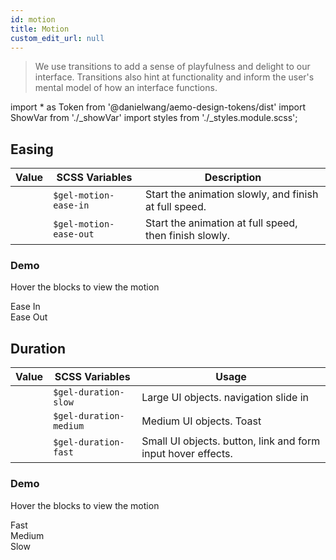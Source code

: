 ```yaml
---
id: motion
title: Motion
custom_edit_url: null
---
```


>We use transitions to add a sense of playfulness and delight to our interface. Transitions also hint at functionality and inform the user's mental model of how an interface functions.


import * as Token from '@danielwang/aemo-design-tokens/dist'
import ShowVar from './_showVar'
import styles from './_styles.module.scss';

## Easing
| Value | SCSS Variables | Description
|---|---|---|
| <ShowVar code={Token.MotionEaseIn} /> | `$gel-motion-ease-in` |  Start the animation slowly, and finish at full speed.
| <ShowVar code={Token.MotionEaseOut} /> | `$gel-motion-ease-out` | Start the animation at full speed, then finish slowly.

### Demo
Hover the blocks to view the motion
<div className={`${styles.motionDemo} ${styles.easeIn}`} > Ease In</div>
<div className={`${styles.motionDemo} ${styles.easeOut}`} > Ease Out</div>

## Duration
| Value | SCSS Variables | Usage
|---|---|---|
| <ShowVar code={Token.DurationSlow} /> | `$gel-duration-slow` | Large UI objects. navigation slide in
| <ShowVar code={Token.DurationMedium} /> | `$gel-duration-medium` | Medium UI objects. Toast
| <ShowVar code={Token.DurationFast} /> | `$gel-duration-fast` |  Small UI objects. button, link and form input hover effects.


### Demo
Hover the blocks to view the motion
<div className={`${styles.motionDemo} ${styles.fast}`} > Fast </div>
<div className={`${styles.motionDemo} ${styles.medium}`} > Medium</div>
<div className={`${styles.motionDemo} ${styles.slow}`} > Slow</div>
